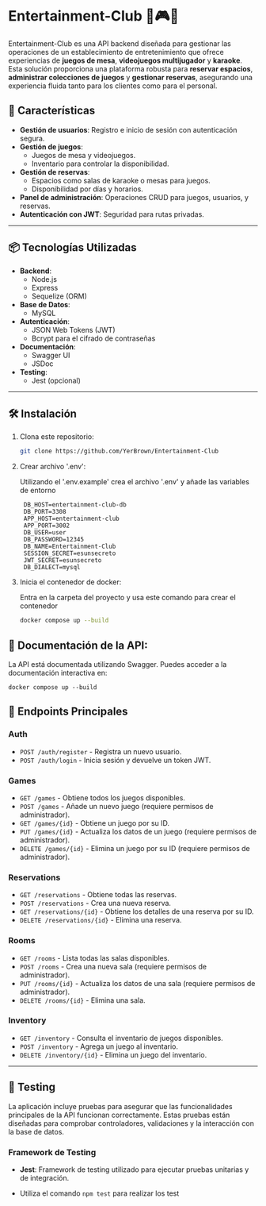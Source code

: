 # Entertainment-Club 🎲🎮🎤

Entertainment-Club es una API backend diseñada para gestionar las operaciones de un establecimiento de entretenimiento que ofrece experiencias de **juegos de mesa**, **videojuegos multijugador** y **karaoke**. Esta solución proporciona una plataforma robusta para **reservar espacios**, **administrar colecciones de juegos** y **gestionar reservas**, asegurando una experiencia fluida tanto para los clientes como para el personal.

## 🚀 Características

-   **Gestión de usuarios**: Registro e inicio de sesión con autenticación segura.
-   **Gestión de juegos**:
    -   Juegos de mesa y videojuegos.
    -   Inventario para controlar la disponibilidad.
-   **Gestión de reservas**:
    -   Espacios como salas de karaoke o mesas para juegos.
    -   Disponibilidad por días y horarios.
-   **Panel de administración**: Operaciones CRUD para juegos, usuarios, y reservas.
-   **Autenticación con JWT**: Seguridad para rutas privadas.

---

## 📦 Tecnologías Utilizadas

-   **Backend**:
    -   Node.js
    -   Express
    -   Sequelize (ORM)
-   **Base de Datos**:
    -   MySQL
-   **Autenticación**:
    -   JSON Web Tokens (JWT)
    -   Bcrypt para el cifrado de contraseñas
-   **Documentación**:
    -   Swagger UI
    -   JSDoc
-   **Testing**:
    -   Jest (opcional)

---

## 🛠️ Instalación

1. Clona este repositorio:
    ```bash
    git clone https://github.com/YerBrown/Entertainment-Club
    ```
2. Crear archivo '.env':

    Utilizando el '.env.example' crea el archivo '.env' y añade las variables de entorno

    ```plaintext
     DB_HOST=entertainment-club-db
     DB_PORT=3308
     APP_HOST=entertainment-club
     APP_PORT=3002
     DB_USER=user
     DB_PASSWORD=12345
     DB_NAME=Entertainment-Club
     SESSION_SECRET=esunsecreto
     JWT_SECRET=esunsecreto
     DB_DIALECT=mysql
    ```

3. Inicia el contenedor de docker:

    Entra en la carpeta del proyecto y usa este comando para crear el contenedor

    ```bash
    docker compose up --build
    ```

## 📖 Documentación de la API:

La API está documentada utilizando Swagger. Puedes acceder a la documentación interactiva en:

    docker compose up --build

## 📝 Endpoints Principales

### **Auth**

-   `POST /auth/register` - Registra un nuevo usuario.
-   `POST /auth/login` - Inicia sesión y devuelve un token JWT.

### **Games**

-   `GET /games` - Obtiene todos los juegos disponibles.
-   `POST /games` - Añade un nuevo juego (requiere permisos de administrador).
-   `GET /games/{id}` - Obtiene un juego por su ID.
-   `PUT /games/{id}` - Actualiza los datos de un juego (requiere permisos de administrador).
-   `DELETE /games/{id}` - Elimina un juego por su ID (requiere permisos de administrador).

### **Reservations**

-   `GET /reservations` - Obtiene todas las reservas.
-   `POST /reservations` - Crea una nueva reserva.
-   `GET /reservations/{id}` - Obtiene los detalles de una reserva por su ID.
-   `DELETE /reservations/{id}` - Elimina una reserva.

### **Rooms**

-   `GET /rooms` - Lista todas las salas disponibles.
-   `POST /rooms` - Crea una nueva sala (requiere permisos de administrador).
-   `PUT /rooms/{id}` - Actualiza los datos de una sala (requiere permisos de administrador).
-   `DELETE /rooms/{id}` - Elimina una sala.

### **Inventory**

-   `GET /inventory` - Consulta el inventario de juegos disponibles.
-   `POST /inventory` - Agrega un juego al inventario.
-   `DELETE /inventory/{id}` - Elimina un juego del inventario.

---

## 🧪 Testing

La aplicación incluye pruebas para asegurar que las funcionalidades principales de la API funcionan correctamente. Estas pruebas están diseñadas para comprobar controladores, validaciones y la interacción con la base de datos.

### **Framework de Testing**

-   **Jest**: Framework de testing utilizado para ejecutar pruebas unitarias y de integración.

-   Utiliza el comando `npm test` para realizar los test
